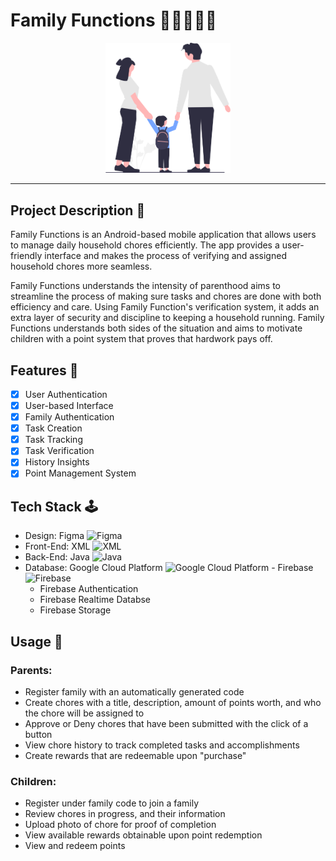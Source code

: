 # Family Functions 📱👨‍👨‍👧‍👦

<p align ="center">
    <img src="https://github.com/janielcaday/FamilyFunctions/blob/main/undraw_family_vg76%20(2).png" width="200" title="Family Functions Logo"/>
</p>

---

## Project Description 📝
Family Functions is an Android-based mobile application that allows users to manage daily household chores efficiently. The app provides a user-friendly interface and makes the process of verifying and assigned household chores more seamless.

Family Functions understands the intensity of parenthood aims to streamline the process of making sure tasks and chores are done with both efficiency and care. Using Family Function's verification system, it adds an extra layer of security and discipline to keeping a household running. Family Functions understands both sides of the situation and aims to motivate children with a point system that proves that hardwork pays off.

## Features 💫
- [x] User Authentication
- [x] User-based Interface
- [x] Family Authentication
- [x] Task Creation
- [x] Task Tracking
- [x] Task Verification
- [x] History Insights
- [x] Point Management System

## Tech Stack 🕹
- Design: Figma <img src="https://www.svgrepo.com/show/448222/figma.svg" width="20" title="Figma"/>
- Front-End: XML <img src="https://www.svgrepo.com/show/375305/xml-document.svg" width="14" title="XML"/>
- Back-End: Java <img src="https://seeklogo.com/images/J/java-logo-7F8B35BAB3-seeklogo.com.png" width="14" title="Java"/>
- Database: Google Cloud Platform <img src="https://www.svgrepo.com/show/448223/gcp.svg" width="18" title="Google Cloud Platform"/> - Firebase <img src="https://www.svgrepo.com/show/353735/firebase.svg" width="18" title="Firebase"/>
    - Firebase Authentication
    - Firebase Realtime Databse
    - Firebase Storage

## Usage 🎯
### Parents:
 - Register family with an automatically generated code
 - Create chores with a title, description, amount of points worth, and who the chore will be assigned to
 - Approve or Deny chores that have been submitted with the click of a button
 - View chore history to track completed tasks and accomplishments
 - Create rewards that are redeemable upon "purchase"

### Children:
 - Register under family code to join a family
 - Review chores in progress, and their information
 - Upload photo of chore for proof of completion
 - View available rewards obtainable upon point redemption
 - View and redeem points


<!-- ## Project Documents 📄
- App Demo
- Interactive App Demo
- Presentation -->
